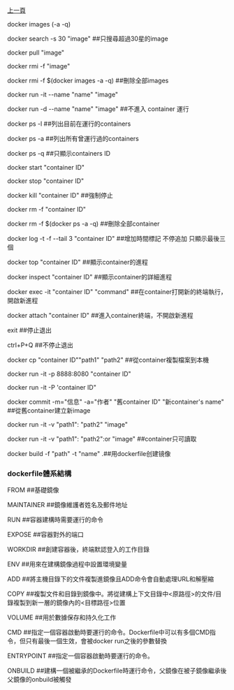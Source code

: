 [上一頁](https://jian-hong-wu.github.io/blog/)

docker images (-a -q)

docker search -s 30 "image" ##只搜尋超過30星的image

docker pull "image"

docker rmi -f "image"

docker rmi -f $(docker images -a -q) ##刪除全部images

docker run -it --name "name" "image"

docker run -d --name "name" "image" ##不進入 container 運行



docker ps -l ##列出目前在運行的containers

docker ps -a ##列出所有曾運行過的containers

docker ps -q ##只顯示containers ID

docker start "container ID"

docker stop "container ID"

docker kill "container ID" ##強制停止

docker rm -f "container ID"

docker rm -f $(docker ps -a -q) ##刪除全部container

docker log -t -f --tail 3 "container ID" ##增加時間標記 不停追加 只顯示最後三個

docker top "container ID" ##顯示container的進程

docker inspect "container ID" ##顯示container的詳細進程

docker exec -it "container ID" "command" ##在container打開新的終端執行，開啟新進程

docker attach "container ID" ##進入container終端，不開啟新進程

exit ##停止退出

ctrl+P+Q ##不停止退出

docker cp "container ID""path1" "path2" ##從container複製檔案到本機



docker run -it -p 8888:8080 "container ID"

docker run -it -P 'container ID"

docker commit -m="信息" -a="作者" "舊container ID" "新container's name" ##從舊container建立新image

docker run -it -v "path1": "path2" "image"

docker run -it -v "path1": "path2":or "image" ##container只可讀取

docker build -f "path" -t "name" .##用dockerfile创建镜像


### dockerfile體系結構

FROM ##基礎鏡像

MAINTAINER ##鏡像維護者姓名及郵件地址

RUN ##容器建構時需要運行的命令

EXPOSE ##容器對外的端口

WORKDIR ##創建容器後，終端默認登入的工作目錄

ENV ##用來在建構鏡像過程中設置環境變量

ADD ##將主機目錄下的文件複製進鏡像且ADD命令會自動處理URL和解壓縮

COPY ##複製文件和目錄到鏡像中。將從建構上下文目錄中<原路徑>的文件/目錄複製到新一層的鏡像內的<目標路徑>位置

VOLUME ##用於數據保存和持久化工作

CMD ##指定一個容器啟動時要運行的命令。Dockerfile中可以有多個CMD指令，但只有最後一個生效，會被docker run之後的參數替換

ENTRYPOINT ##指定一個容器啟動時要運行的命令。

ONBUILD ##建構一個被繼承的Dockerfile時運行命令，父鏡像在被子鏡像繼承後父鏡像的onbuild被觸發







































